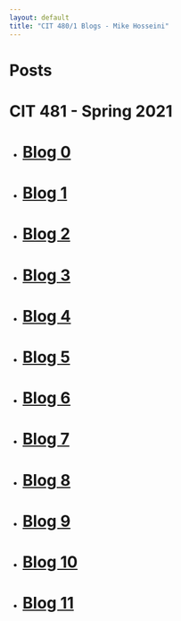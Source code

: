 ```yaml
---
layout: default
title: "CIT 480/1 Blogs - Mike Hosseini"
---
```

  <h1 class=head>Posts</h1>
  
  <h1> CIT 481 - Spring 2021 </h1>
  
* #  [Blog 0](https://mikehosseini.github.io/mikehosseini.github.io/posts/2021/02/19/sp21Blog-0.html)
    
* #  [Blog 1](https://mikehosseini.github.io/mikehosseini.github.io/posts/2021/02/26/sp21Blog-1.html)
    
* #  [Blog 2](https://mikehosseini.github.io/mikehosseini.github.io/posts/2021/03/05/sp21Blog-2.html)
    
* #  [Blog 3](https://mikehosseini.github.io/mikehosseini.github.io/posts/2021/03/12/sp21Blog-3.html)
    
* #  [Blog 4](https://mikehosseini.github.io/mikehosseini.github.io/posts/2021/03/26/sp21Blog-4.html)
    
* #  [Blog 5](https://mikehosseini.github.io/mikehosseini.github.io/posts/2021/04/02/sp21Blog-5.html)
    
* #  [Blog 6](https://mikehosseini.github.io/mikehosseini.github.io/posts/2021/04/09/sp21Blog-6.html)
    
* #  [Blog 7](https://mikehosseini.github.io/mikehosseini.github.io/posts/2021/04/16/sp21Blog-7.html)

* #  [Blog 8](https://mikehosseini.github.io/mikehosseini.github.io/posts/2021/04/23/sp21Blog-8.html)

* #  [Blog 9](https://mikehosseini.github.io/mikehosseini.github.io/posts/2021/04/30/sp21Blog-9.html)

* #  [Blog 10](https://mikehosseini.github.io/mikehosseini.github.io/posts/2021/05/07/sp21Blog-10.html)

* #  [Blog 11](https://mikehosseini.github.io/mikehosseini.github.io/posts/20201/05/14/sp21Blog-11.html)

  
<!--  <h1> CIT 480 - Fall 2020 </h1>
  
 * #  [Blog 0](https://mikehosseini.github.io/mikehosseini.github.io/posts/2020/08/31/Blog-0.html)
    
* #  [Blog 1](https://mikehosseini.github.io/mikehosseini.github.io/posts/2020/09/06/Blog-1.html)
    
* #  [Blog 2](https://mikehosseini.github.io/mikehosseini.github.io/posts/2020/09/15/Blog-2.html)
    
* #  [Blog 3](https://mikehosseini.github.io/mikehosseini.github.io/posts/2020/09/21/Blog-3.html)
    
* #  [Blog 4](https://mikehosseini.github.io/mikehosseini.github.io/posts/2020/10/01/Blog-4.html)
    
* #  [Blog 5](https://mikehosseini.github.io/mikehosseini.github.io/posts/2020/10/07/Blog-5.html)
    
* #  [Blog 6](https://mikehosseini.github.io/mikehosseini.github.io/posts/2020/10/14/Blog-6.html)
    
* #  [Blog 7](https://mikehosseini.github.io/mikehosseini.github.io/posts/2020/10/19/Blog-7.html)

* #  [Blog 8](https://mikehosseini.github.io/mikehosseini.github.io/posts/2020/10/29/Blog-8.html)

* #  [Blog 9](https://mikehosseini.github.io/mikehosseini.github.io/posts/2020/11/06/Blog-9.html)

* #  [Blog 10](https://mikehosseini.github.io/mikehosseini.github.io/posts/2020/11/13/Blog-10.html)

* #  [Blog 11](https://mikehosseini.github.io/mikehosseini.github.io/posts/2020/11/20/Blog-11.html)

* #  [Blog 12](https://mikehosseini.github.io/mikehosseini.github.io/posts/2020/11/27/Blog-12.html) 
--->
